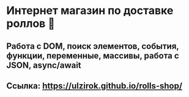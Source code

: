 # Интернет магазин по доставке роллов 🍣
## Работа с DOM, поиск элементов, события, функции, переменные, массивы, работа с JSON, async/await
## Ссылка: https://ulzirok.github.io/rolls-shop/
